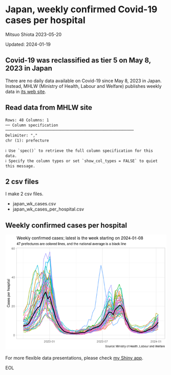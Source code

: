 # Japan, weekly confirmed Covid-19 cases per hospital
Mitsuo Shiota
2023-05-20

Updated: 2024-01-19

## Covid-19 was reclassified as tier 5 on May 8, 2023 in Japan

There are no daily data available on Covid-19 since May 8, 2023 in
Japan. Instead, MHLW (Ministry of Health, Labour and Welfare) publishes
weekly data in [its web
site](https://www.mhlw.go.jp/stf/seisakunitsuite/bunya/0000121431_00086.html).

## Read data from MHLW site

    Rows: 48 Columns: 1
    ── Column specification ────────────────────────────────────────────────────────
    Delimiter: ","
    chr (1): prefecture

    ℹ Use `spec()` to retrieve the full column specification for this data.
    ℹ Specify the column types or set `show_col_types = FALSE` to quiet this message.

## 2 csv files

I make 2 csv files.

- japan_wk_cases.csv
- japan_wk_cases_per_hospital.csv

## Weekly confirmed cases per hospital

![](Japan_wk_files/figure-commonmark/plot_line_chart-1.png)

For more flexible data presentations, please check [my Shiny
app](https://mitsuoxv.shinyapps.io/covid/).

EOL
